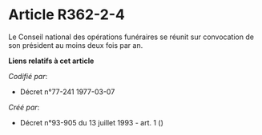 # Article R362-2-4

Le Conseil national des opérations funéraires se réunit sur convocation de son président au moins deux fois par an.

**Liens relatifs à cet article**

_Codifié par_:

  - Décret n°77-241 1977-03-07

_Créé par_:

  - Décret n°93-905 du 13 juillet 1993 - art. 1 ()
